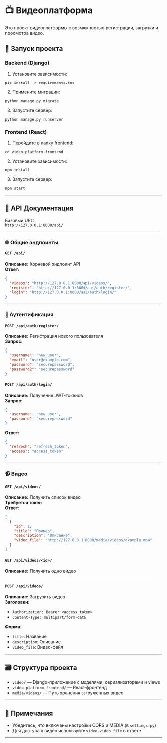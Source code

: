 
# 📺 Видеоплатформа

Это проект видеоплатформы с возможностью регистрации, загрузки и просмотра видео.

## 🚀 Запуск проекта

### Backend (Django)
1. Установите зависимости:
```
pip install -r requirements.txt
```

2. Примените миграции:
```
python manage.py migrate
```

3. Запустите сервер:
```
python manage.py runserver
```

### Frontend (React)
1. Перейдите в папку frontend:
```
cd video-platform-frontend
```

2. Установите зависимости:
```
npm install
```

3. Запустите сервер:
```
npm start
```

---

## 🔗 API Документация

Базовый URL:  
`http://127.0.0.1:8000/api/`

---

### 🌐 Общие эндпоинты

#### `GET /api/`
**Описание:** Корневой эндпоинт API  
**Ответ:**
```json
{
  "videos": "http://127.0.0.1:8000/api/videos/",
  "register": "http://127.0.0.1:8000/api/auth/register/",
  "login": "http://127.0.0.1:8000/api/auth/login/"
}
```

---

### 🔐 Аутентификация

#### `POST /api/auth/register/`
**Описание:** Регистрация нового пользователя  
**Запрос:**
```json
{
  "username": "new_user",
  "email": "user@example.com",
  "password": "securepassword",
  "password2": "securepassword"
}
```

#### `POST /api/auth/login/`
**Описание:** Получение JWT-токенов  
**Запрос:**
```json
{
  "username": "new_user",
  "password": "securepassword"
}
```

**Ответ:**
```json
{
  "refresh": "refresh_token",
  "access": "access_token"
}
```

---

### 📹 Видео

#### `GET /api/videos/`
**Описание:** Получить список видео  
**Требуется токен**  
**Ответ:**
```json
[
  {
    "id": 1,
    "title": "Пример",
    "description": "Описание",
    "video_file": "http://127.0.0.1:8000/media/videos/example.mp4"
  }
]
```

#### `GET /api/videos/<id>/`
**Описание:** Получить одно видео

---

#### `POST /api/videos/`
**Описание:** Загрузить видео  
**Заголовки:**
- `Authorization: Bearer <access_token>`
- `Content-Type: multipart/form-data`

**Форма:**
- `title`: Название
- `description`: Описание
- `video_file`: Видео-файл

---

## 🗃️ Структура проекта

- `video/` — Django-приложение с моделями, сериализаторами и views
- `video-platform-frontend/` — React-фронтенд
- `media/videos/` — Путь хранения загруженных видео

---

## 📌 Примечания
- Убедитесь, что включены настройки CORS и MEDIA (в `settings.py`)
- Для доступа к видео используйте `video.video_file` в ответе

---


